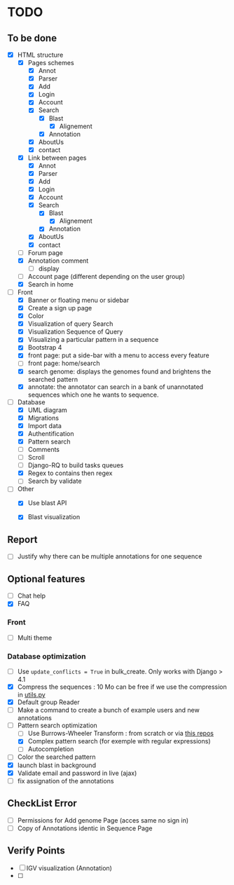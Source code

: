 # TODO

## To be done

- [X] HTML structure
    - [X] Pages schemes
        - [X] Annot
        - [X] Parser
        - [X] Add
        - [X] Login
        - [X] Account
        - [X] Search
            - [X] Blast
                - [X] Alignement
            - [X] Annotation  
        - [X] AboutUs
        - [X] contact
    - [X] Link between pages
        - [X] Annot
        - [X] Parser
        - [X] Add
        - [X] Login
        - [X] Account
        - [X] Search
            - [X] Blast
                - [X] Alignement
            - [X] Annotation  
        - [X] AboutUs
        - [X] contact
    - [ ] Forum page
    - [X] Annotation comment
        - [ ] display
    - [ ] Account page (different depending on the user group)
    - [X] Search in home

- [ ] Front
    - [X] Banner or floating menu or sidebar
    - [X] Create a sign up page
    - [X] Color
    - [X] Visualization of query Search 
    - [X] Visualization Sequence of Query
    - [X] Visualizing a particular pattern in a sequence
    - [X] Bootstrap 4
    - [X] front page: put a side-bar with a menu to access every feature
    - [ ] front page: home/search
    - [X] search genome: displays the genomes found and brightens the searched pattern
    - [X] annotate: the annotator can search in a bank of unannotated sequences which one he wants to sequence.

- [ ] Database
    - [X] UML diagram
    - [X] Migrations
    - [X] Import data
    - [X] Authentification
    - [X] Pattern search
    - [ ] Comments
    - [ ] Scroll
    - [ ] Django-RQ to build tasks queues
    - [X] Regex to contains then regex
    - [ ] Search by validate

- [ ] Other
    - [X] Use blast API
    - [X] Blast visualization


## Report

- [ ] Justify why there can be multiple annotations for one sequence

## Optional features

- [ ] Chat help
- [X] FAQ

### Front

- [ ] Multi theme

### Database optimization

- [ ] Use `update_conflicts = True` in bulk_create. Only works with Django > 4.1
- [X] Compress the sequences : 10 Mo can be free if we use the compression in [utils.py](source/bacterial_genome_annotation/utils.py)
- [X] Default group Reader
- [ ] Make a command to create a bunch of example users and new annotations
- [ ] Pattern search optimization
    - [ ] Use Burrows-Wheeler Transform : from scratch or via [this repos](https://github.com/Axl-Lvy/Index-structure-and-mapping)
    - [X] Complex pattern search (for exemple with regular expressions)
    - [ ] Autocompletion
- [ ] Color the searched pattern
- [X] launch blast in background
- [X] Validate email and password in live (ajax)
- [ ] fix assignation of the annotations

## CheckList Error

- [ ] Permissions for Add genome Page (acces same no sign in)
- [ ] Copy of Annotations identic in Sequence Page

## Verify Points

- [ ] IGV visualization (Annotation)
- [ ] 
